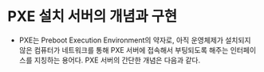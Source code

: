 # PXE 설치 서버의 개념과 구현

- PXE는 Preboot Execution Environment의 약자로, 아직 운영체제가 설치되지 않은 컴퓨터가 네트워크를 통해 PXE 서버에 접속해서 부팅되도록 해주는 인터페이스를 지칭하는 용어다. PXE 서버의 간단한 개념은 다음과 같다.


